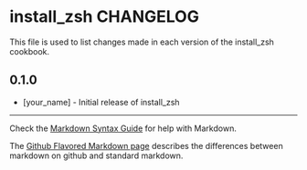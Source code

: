 install_zsh CHANGELOG
=====================

This file is used to list changes made in each version of the install_zsh cookbook.

0.1.0
-----
- [your_name] - Initial release of install_zsh

- - -
Check the [Markdown Syntax Guide](http://daringfireball.net/projects/markdown/syntax) for help with Markdown.

The [Github Flavored Markdown page](http://github.github.com/github-flavored-markdown/) describes the differences between markdown on github and standard markdown.
